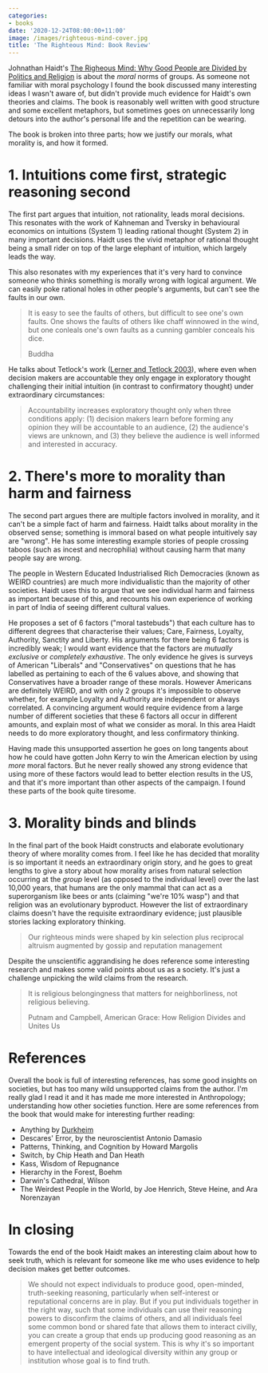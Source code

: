 ```yaml
---
categories:
- books
date: '2020-12-24T08:00:00+11:00'
image: /images/righteous-mind-cover.jpg
title: 'The Righteous Mind: Book Review'
---
```


Johnathan Haidt's [The Righeous Mind: Why Good People are Divided by Politics and Religion](https://www.penguin.com.au/books/the-righteous-mind-9780141039169) is about the *moral* norms of groups.
As someone not familiar with moral psychology I found the book discussed many interesting ideas I wasn't aware of, but didn't provide much evidence for Haidt's own theories and claims.
The book is reasonably well written with good structure and some excellent metaphors, but sometimes goes on unnecessarily long detours into the author's personal life and the repetition can be wearing.

The book is broken into three parts; how we justify our morals, what morality is, and how it formed.

# 1. Intuitions come first, strategic reasoning second

The first part argues that intuition, not rationality, leads moral decisions.
This resonates with the work of Kahneman and Tversky in behavioural economics on intuitions (System 1) leading rational thought (System 2) in many important decisions.
Haidt uses the vivid metaphor of rational thought being a small rider on top of the large elephant of intuition, which largely leads the way.

This also resonates with my experiences that it's very hard to convince someone who thinks something is morally wrong with logical argument.
We can easily poke rational holes in other people's arguments, but can't see the faults in our own.

> It is easy to see the faults of others, but difficult to see one's own faults. One shows the faults of others like chaff winnowed in the wind, but one conleals one's own faults as a cunning gambler conceals his dice.
> 
> Buddha

He talks about Tetlock's work ([Lerner and Tetlock 2003](https://psycnet.apa.org/record/2003-06658-013)), where even when decision makers are accountable they only engage in exploratory thought challenging their initial intuition (in contrast to confirmatory thought) under extraordinary circumstances:

> Accountability increases exploratory thought only when three conditions apply: 
> (1) decision makers learn before forming any opinion they will be accountable to an audience, 
> (2) the audience's views are unknown, and
> (3) they believe the audience is well informed and interested in accuracy.

# 2. There's more to morality than harm and fairness

The second part argues there are multiple factors involved in morality, and it can't be a simple fact of harm and fairness.
Haidt talks about morality in the observed sense; something is immoral based on what people intuitively say are "wrong".
He has some interesting example stories of people crossing taboos (such as incest and necrophilia) without causing harm that many people say are wrong.

The people in Western Educated Industrialised Rich Democracies (known as WEIRD countries) are much more individualistic than the majority of other societies.
Haidt uses this to argue that we see individual harm and fairness as important because of this, and recounts his own experience of working in part of India of seeing different cultural values.

He proposes a set of 6 factors ("moral tastebuds") that each culture has to different degrees that characterise their values; Care, Fairness, Loyalty, Authority, Sanctity and Liberty.
His arguments for there being 6 factors is incredibly weak; I would want evidence that the factors are *mutually exclusive* or *completely exhaustive*.
The only evidence he gives is surveys of American "Liberals" and "Conservatives" on questions that he has labelled as pertaining to each of the 6 values above, and showing that Conservatives have a broader range of these morals.
However Americans are definitely WEIRD, and with only 2 groups it's impossible to observe whether, for example Loyalty and Authority are independent or always correlated.
A convincing argument would require evidence from a large number of different societies that these 6 factors all occur in different amounts, and explain most of what we consider as moral.
In this area Haidt needs to do more exploratory thought, and less confirmatory thinking.

Having made this unsupported assertion he goes on long tangents about how he could have gotten John Kerry to win the American election by using *more* moral factors.
But he never really showed any strong evidence that using more of these factors would lead to better election results in the US, and that it's more important than other aspects of the campaign.
I found these parts of the book quite tiresome.

# 3. Morality binds and blinds

In the final part of the book Haidt constructs and elaborate evolutionary theory of where morality comes from.
I feel like he has decided that morality is so important it needs an extraordinary origin story, and he goes to great lengths to give a story about how morality arises from natural selection occurring at the *group* level (as opposed to the individual level) over the last 10,000 years, that humans are the only mammal that can act as a superorganism like bees or ants (claiming "we're 10% wasp") and that religion was an evolutionary byproduct.
However the list of extraordinary claims doesn't have the requisite extraordinary evidence; just plausible stories lacking exploratory thinking.

> Our righteous minds were shaped by kin selection plus reciprocal altruism augmented by gossip and reputation management

Despite the unscientific aggrandising he does reference some interesting research and makes some valid points about us as a society.
It's just a challenge unpicking the wild claims from the research.


> It is religious belongingness that matters for neighborliness, not religious believing.
>
> Putnam and Campbell, American Grace: How Religion Divides and Unites Us

# References

Overall the book is full of interesting references, has some good insights on societies, but has too many wild unsupported claims from the author.
I'm really glad I read it and it has made me more interested in Anthropology; understanding how other societies function.
Here are some references from the book that would make for interesting further reading:

* Anything by [Durkheim](https://en.wikipedia.org/wiki/%C3%89mile_Durkheim)
* Descares' Error, by the neuroscientist Antonio Damasio
* Patterns, Thinking, and Cognition by Howard Margolis
* Switch, by Chip Heath and Dan Heath
* Kass, Wisdom of Repugnance
* Hierarchy in the Forest, Boehm
* Darwin's Cathedral, Wilson
* The Weirdest People in the World, by Joe Henrich, Steve Heine, and Ara Norenzayan


# In closing

Towards the end of the book Haidt makes an interesting claim about how to seek truth, which is relevant for someone like me who uses evidence to help decision makes get better outcomes.

> We should not expect individuals to produce good, open-minded, truth-seeking reasoning, particularly when self-interest or reputational concerns are in play.
> But if you put individuals together in the right way, such that some individuals can use their reasoning powers to disconfirm the claims of others, and all individuals feel some common bond or shared fate that allows them to interact civilly, you can create a group that ends up producing good reasoning as an emergent property of the social system.
> This is why it's so important to have intellectual and ideological diversity within any group or institution whose goal is to find truth.